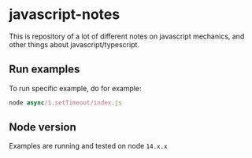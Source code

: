 # javascript-notes

This is repository of a lot of different notes on javascript mechanics, and other things about javascript/typescript.


## Run examples

To run specific example, do for example:
```js
node async/1.setTimeout/index.js
```


## Node version
Examples are running and tested on node `14.x.x`
